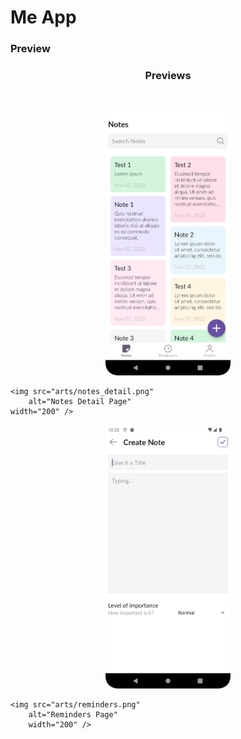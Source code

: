 # Me App

### Preview

<h3 align="center">
  Previews
</h3>
<br />

<p align="center">
    <img src="arts/notes.png"
        alt="Notes Page"
        width="200" />

    <img src="arts/notes_detail.png"
        alt="Notes Detail Page"
    width="200" />

</p>

<p align="center">
    <img src="arts/create_notes.png"
        alt="Create Notes Page"
        width="200" />

    <img src="arts/reminders.png"
        alt="Reminders Page"
        width="200" />

</p>